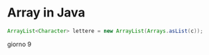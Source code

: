 # Array in Java


```java
ArrayList<Character> lettere = new ArrayList(Arrays.asList(c));
```
giorno 9
